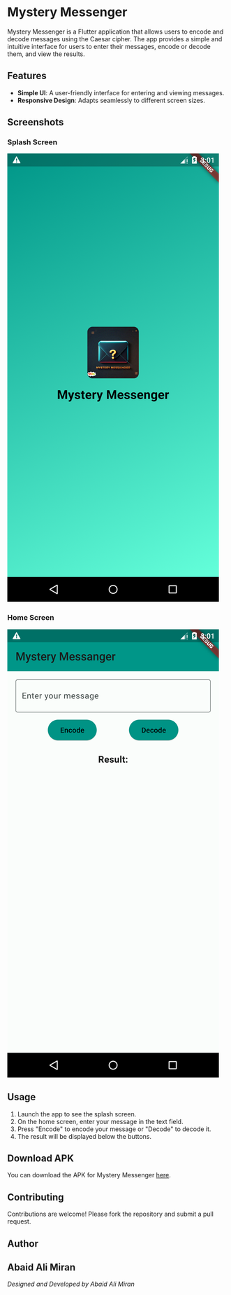 # Mystery Messenger

Mystery Messenger is a Flutter application that allows users to encode and decode messages using the Caesar cipher. The app provides a simple and intuitive interface for users to enter their messages, encode or decode them, and view the results. 

## Features

- **Simple UI**: A user-friendly interface for entering and viewing messages.
- **Responsive Design**: Adapts seamlessly to different screen sizes.

## Screenshots

### Splash Screen
![Splash Screen](https://github.com/aabaidali/Mystery_Messanger/blob/main/Screenshot_1720260113.png)

### Home Screen
![Home Screen](Screenshot_1720260116.png)

## Usage

1. Launch the app to see the splash screen.
2. On the home screen, enter your message in the text field.
3. Press "Encode" to encode your message or "Decode" to decode it.
4. The result will be displayed below the buttons.

## Download APK

You can download the APK for Mystery Messenger [here]().

## Contributing

Contributions are welcome! Please fork the repository and submit a pull request.

## Author

**Abaid Ali Miran**
---

*Designed and Developed by Abaid Ali Miran*

